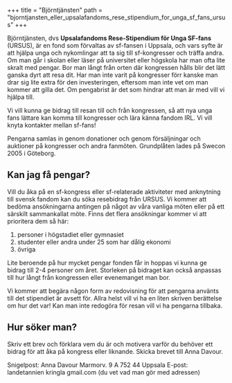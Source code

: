 +++
title = "Björntjänsten"
path = "bjorntjansten_eller_upsalafandoms_rese_stipendium_for_unga_sf_fans_ursus"
+++

Björntjänsten, dvs <strong>Upsalafandoms Rese-Stipendium för Unga SF-fans</strong> (URSUS), är en fond som förvaltas av sf-fansen i Uppsala, och vars syfte är att hjälpa unga och nykomlingar att ta sig till sf-kongresser och träffa andra. Om man går i skolan eller läser på universitet eller högskola har man ofta lite skralt med pengar. Bor man långt från orten där kongressen hålls blir det lätt ganska dyrt att resa dit. Har man inte varit på kongresser förr kanske man drar sig lite extra för den investeringen, eftersom man inte vet om man kommer att gilla det. Om pengabrist är det som hindrar att man är med vill vi hjälpa till.

Vi vill kunna ge bidrag till resan till och från kongressen, så att nya unga fans lättare kan komma till kongresser och lära känna fandom IRL. Vi vill knyta kontakter mellan sf-fans!

Pengarna samlas in genom donationer och genom försäljningar och auktioner på kongresser och andra fanmöten. Grundplåten lades på Swecon 2005 i Göteborg.
<h2>Kan jag få pengar?</h2>
Vill du åka på en sf-kongress eller sf-relaterade aktiviteter med anknytning till svensk fandom kan du söka resebidrag från URSUS. Vi kommer att bedöma ansökningarna antingen på något av våra vanliga möten eller på ett särskilt sammankallat möte. Finns det flera ansökningar kommer vi att prioritera dem så här:
<ol>
	<li>personer i högstadiet eller gymnasiet</li>
	<li>studenter eller andra under 25 som har dålig ekonomi</li>
	<li>övriga</li>
</ol>
Lite beroende på hur mycket pengar fonden får in hoppas vi kunna ge bidrag till 2-4 personer om året. Storleken på bidraget kan också anpassas till hur långt från kongressen eller evenemanget man bor.

Vi kommer att begära någon form av redovisning för att pengarna använts till det stipendiet är avsett för. Allra helst vill vi ha en liten skriven berättelse om hur det var! Kan man inte redogöra för resan vill vi ha pengarna tillbaka.
<h2>Hur söker man?</h2>
Skriv ett brev och förklara vem du är och motivera varför du behöver ett bidrag för att åka på kongress eller liknande. Skicka brevet till Anna Davour.

Snigelpost:
Anna Davour
Marmorv. 9 A
752 44 Uppsala
E-post:
landetannien kringla gmail.com (du vet vad man gör med adressen)
